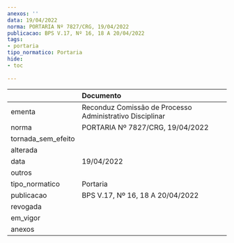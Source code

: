 ```yaml
---
anexos: ''
data: 19/04/2022
norma: PORTARIA Nº 7827/CRG, 19/04/2022
publicacao: BPS V.17, Nº 16, 18 A 20/04/2022
tags:
- portaria
tipo_normatico: Portaria
hide: 
- toc 
 
---
```


|                    | Documento                                                |
|:-------------------|:---------------------------------------------------------|
| ementa             | Reconduz Comissão de Processo Administrativo Disciplinar |
| norma              | PORTARIA Nº 7827/CRG, 19/04/2022                         |
| tornada_sem_efeito |                                                          |
| alterada           |                                                          |
| data               | 19/04/2022                                               |
| outros             |                                                          |
| tipo_normatico     | Portaria                                                 |
| publicacao         | BPS V.17, Nº 16, 18 A 20/04/2022                         |
| revogada           |                                                          |
| em_vigor           |                                                          |
| anexos             |                                                          |